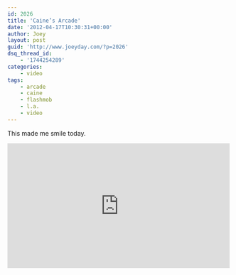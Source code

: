 ```yaml
---
id: 2026
title: 'Caine’s Arcade'
date: '2012-04-17T10:30:31+00:00'
author: Joey
layout: post
guid: 'http://www.joeyday.com/?p=2026'
dsq_thread_id:
    - '1744254289'
categories:
    - video
tags:
    - arcade
    - caine
    - flashmob
    - l.a.
    - video
---
```


This made me smile today.

<iframe allowfullscreen="" frameborder="0" height="281" loading="lazy" mozallowfullscreen="" src="http://player.vimeo.com/video/40000072?title=0&byline=0&portrait=0&color=ffffff" webkitallowfullscreen="" width="500"></iframe>